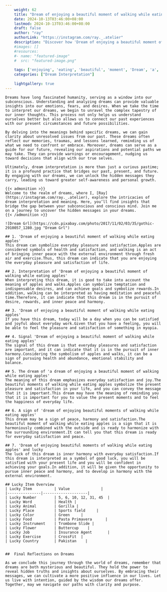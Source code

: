 ```yaml
---
    weight: 62
    title: "Dream of enjoying a beautiful moment of walking while eating apples"  # Assuming 'title' column exists
    date: 2024-10-13T03:46:00+08:00
    lastmod: 2024-10-13T03:46:00+08:00
    draft: false
    author: "ray"
    authorLink: "https://instagram.com/ray._.atelier"
    description: "Discover how 'Dream of enjoying a beautiful moment of walking while eating apples' can interpret your future and uncover its significant meanings in your life."
    #images: []
    #resources:
    #- name: "featured-image"
    #  src: "featured-image.png"
    
    tags: ['enjoying', 'eating', 'beautiful', 'moment', 'Dream', 'a', 'of', 'apples', 'while', 'walking']
    categories: ["Dream Interpretation"]
    
    lightgallery: true
---
```

    
    Dreams have long fascinated humanity, serving as a window into our subconscious. Understanding and analyzing dreams can provide valuable insights into our emotions, fears, and desires. When we take the time to interpret our dreams, we begin to unravel the complex tapestry of our inner thoughts. This process not only helps us understand ourselves better but also allows us to connect our past experiences with our present circumstances and future possibilities.
    
    By delving into the meanings behind specific dreams, we can gain clarity about unresolved issues from our past. These dreams often reflect our memories, traumas, and lessons learned, reminding us of what we need to confront or embrace. Moreover, dreams can serve as a guide for our future, revealing our aspirations and potential paths we may take. They can provide warnings or encouragement, nudging us toward decisions that align with our true selves.
    
    Ultimately, dream interpretation is more than just a curious pastime; it is a profound practice that bridges our past, present, and future. By engaging with our dreams, we can unlock the hidden messages they carry, leading us toward greater self-awareness and personal growth.
    
    {{< admonition >}}
    Welcome to the realm of dreams, where I, [Ray](https://instagram.com/ray._.atelier), explore the intricacies of dream interpretation and meaning. Here, you’ll find insights that bridge the gap between your subconscious and conscious mind. Join me on a journey to uncover the hidden messages in your dreams.
    {{< /admonition >}}
    
    ![Dream Grl](https://cdn.pixabay.com/photo/2017/11/02/03/35/gothic-2910057_1280.jpg "Dream Grl")
    
    ## 1. 'Dream of enjoying a beautiful moment of walking while eating apples'
    This dream can symbolize everyday pleasure and satisfaction.Apples are considered symbols of health and satisfaction, and walking is an act of bringing inner peace with the external environment through fresh air and exercise.Thus, this dream can indicate that you are enjoying the everyday pleasure and satisfaction of life.
    
    ## 2. Interpretation of 'Dream of enjoying a beautiful moment of walking while eating apples'
    When interpreting this dream, it is good to take into account the meaning of apples and walks.Apples can symbolize temptation and indispensable desires, and can achieve goals and symbolize rewards.In addition, walking can be interpreted as having meditation and peaceful time.Therefore, it can indicate that this dream is in the pursuit of desire, rewards, and inner peace and harmony.
    
    ## 3. 'Dream of enjoying a beautiful moment of walking while eating apples'
    If you have this dream, today will be a day when you can be satisfied and joyful about everyday work.Given that you have a feeling, you will be able to feel the pleasure and satisfaction of something in myopia.
    
    ## 4. Signal 'Dream of enjoying a beautiful moment of walking while eating apples'
    The signal of this dream is that everyday pleasures and satisfaction are important, and it can indicate that it is in the pursuit of inner harmony.Considering the symbolism of apples and walks, it can be a sign of pursuing health and abundance, emotional stability and balance.
    
    ## 5. The dream of 'a dream of enjoying a beautiful moment of walking while eating apples'
    The meaning of this dream emphasizes everyday satisfaction and joy.The beautiful moments of walking while eating apples symbolize the present pleasure and satisfaction in your life, and you can convey the message that it is important.This dream may have the meaning of reminding you that it is important for you to value the present moments and to feel the happiness of everyday life.
    
    ## 6. A sign of 'dream of enjoying beautiful moments of walking while eating apples'
    This dream may be a sign of peace, harmony and satisfaction.The beautiful moment of walking while eating apples is a sign that it is harmoniously combined with the outside and is ready to harmonize with the surrounding environment.It can tell you that this dream is ready for everyday satisfaction and peace.
    
    ## 7. 'Dream of enjoying beautiful moments of walking while eating apples' and lucky
    The luck of this dream is inner harmony with everyday satisfaction.If this dream is interpreted as a symbol of good luck, you will be satisfied with your present life and you will be confident in achieving your goals.In addition, it will be given the opportunity to pursue inner peace and harmony, and to develop in harmony with the external environment.
    
    ## Lucky Item Overview
    | Lucky Item          | Value              |
    |---------------|--------------------|
    | Lucky Number        | 5, 6, 10, 12, 31, 45  |
    | Lucky Word          | Health |
    | Lucky Animal        | Gorilla |
    | Lucky Place         | Sports field     |
    | Lucky Color         | Green     |
    | Lucky Food          | Pasta Primavera      |
    | Lucky Instrument    | Trombone Slide |
    | Lucky Flower        | Buttercup    |
    | Lucky Job           | Insurance Agent       |
    | Lucky Exercise      | CrossFit  |
    | Lucky Country       | Pakistan    |
    
    
    ##  Final Reflections on Dreams
    
    As we conclude this journey through the world of dreams, remember that dreams are both mysterious and beautiful. They hold the power to reveal hidden truths and insights about ourselves. By embracing their messages, we can cultivate a more positive influence in our lives. Let us live with intention, guided by the wisdom our dreams offer. Together, may we navigate our paths with clarity and purpose.
    